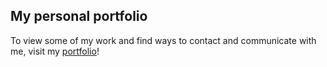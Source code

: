 ## My personal portfolio

To view some of my work and find ways to contact and communicate with me, visit my [portfolio](https://crystajeffcoat.github.io/Personal-Portfolio/)! 
